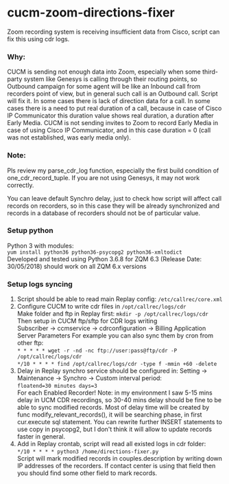 # cucm-zoom-directions-fixer
Zoom recording system is receiving insufficient data from Cisco, script can fix this using cdr logs.

### Why:
  CUCM is sending not enough data into Zoom,
  especially when some third-party system like Genesys is calling through
  their routing points, so Outbound campaign for some agent
  will be like an Inbound call from recorders point of view,
  but in general such call is an Outbound call. Script will fix it.
  In some cases there is lack of direction data for a call.
  In some cases there is a need to put real duration of a call, because
  in case of Cisco IP Communicator this duration value shows real duration,
  a duration after Early Media. CUCM is not sending invites to Zoom
  to record Early Media in case of using Cisco IP Communicator, and
  in this case duration = 0 (call was not established, was early media only).
  
### Note:
  Pls review my parse_cdr_log function, especially
  the first build condition of one_cdr_record_tuple.
  If you are not using Genesys, it may not work correctly.

  You can leave default Synchro delay, just to check how
  script will affect call records on recorders, so in this case
  they will be already synchronized and records in a database
  of recorders should not be of particular value.
  
### Setup python
Python 3 with modules:\
  `yum install python36 python36-psycopg2 python36-xmltodict`\
  Developed and tested using Python 3.6.8 for ZQM 6.3 (Release Date: 30/05/2018)
  should work on all ZQM 6.x versions

### Setup logs syncing
  1) Script should be able to read main Replay config: `/etc/callrec/core.xml`
  2) Configure CUCM to write cdr files in `/opt/callrec/logs/cdr`\
        Make folder and ftp in Replay first: `mkdir -p /opt/callrec/logs/cdr`\
        Then setup in CUCM ftp/sftp for CDR logs writing\
        Subscriber -> ccmservice -> cdrconfiguration -> Billing Application Server Parameters
    For example you can also sync them by cron from other ftp:\
        `* * * * * wget -r -nd -nc ftp://user:pass@ftp/cdr -P /opt/callrec/logs/cdr`\
        `*/10 * * * * find /opt/callrec/logs/cdr -type f -mmin +60 -delete`
  3) Delay in Replay synchro service should be configured in:
        Setting -> Maintenance -> Synchro -> Custom interval period:\
        `floatend=30 minutes days=3`\
        For each Enabled Recorder!
        Note: in my environment I saw 5-15 mins delay in UCM CDR recordings,
        so 30-40 mins delay should be fine to be able to sync modified records.
        Most of delay time will be created by func modify_relevant_records(),
        it will be searching phase, in first cur.execute sql statement.
        You can rewrite further INSERT statements to use copy in psycopg2,
        but I don't think it will allow to update records faster in general.
  4) Add in Replay crontab, script will read all existed logs in cdr folder:\
        `*/10 * * * * python3 /home/directions-fixer.py`\
        Script will mark modified records in couples.description
        by writing down IP addresses of the recorders.
        If contact center is using that field then you should find
        some other field to mark records.
